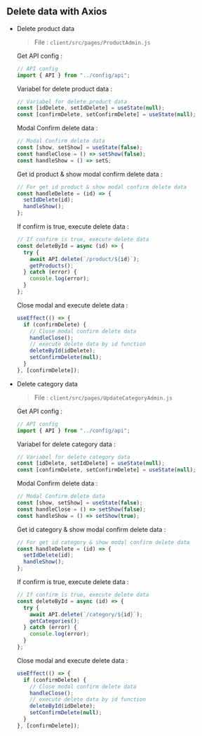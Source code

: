 ## Delete data with Axios

- Delete product data

  > File : `client/src/pages/ProductAdmin.js`

  Get API config :

  ```javascript
  // API config
  import { API } from "../config/api";
  ```

  Variabel for delete product data :

  ```javascript
  // Variabel for delete product data
  const [idDelete, setIdDelete] = useState(null);
  const [confirmDelete, setConfirmDelete] = useState(null);
  ```

  Modal Confirm delete data :

  ```javascript
  // Modal Confirm delete data
  const [show, setShow] = useState(false);
  const handleClose = () => setShow(false);
  const handleShow = () => setS;
  ```

  Get id product & show modal confirm delete data :

  ```javascript
  // For get id product & show modal confirm delete data
  const handleDelete = (id) => {
    setIdDelete(id);
    handleShow();
  };
  ```

  If confirm is true, execute delete data :

  ```javascript
  // If confirm is true, execute delete data
  const deleteById = async (id) => {
    try {
      await API.delete(`/product/${id}`);
      getProducts();
    } catch (error) {
      console.log(error);
    }
  };
  ```

  Close modal and execute delete data :

  ```javascript
  useEffect(() => {
    if (confirmDelete) {
      // Close modal confirm delete data
      handleClose();
      // execute delete data by id function
      deleteById(idDelete);
      setConfirmDelete(null);
    }
  }, [confirmDelete]);
  ```

- Delete category data

  > File : `client/src/pages/UpdateCategoryAdmin.js`

  Get API config :

  ```javascript
  // API config
  import { API } from "../config/api";
  ```

  Variabel for delete category data :

  ```javascript
  // Variabel for delete category data
  const [idDelete, setIdDelete] = useState(null);
  const [confirmDelete, setConfirmDelete] = useState(null);
  ```

  Modal Confirm delete data :

  ```javascript
  // Modal Confirm delete data
  const [show, setShow] = useState(false);
  const handleClose = () => setShow(false);
  const handleShow = () => setShow(true);
  ```

  Get id category & show modal confirm delete data :

  ```javascript
  // For get id category & show modal confirm delete data
  const handleDelete = (id) => {
    setIdDelete(id);
    handleShow();
  };
  ```

  If confirm is true, execute delete data :

  ```javascript
  // If confirm is true, execute delete data
  const deleteById = async (id) => {
    try {
      await API.delete(`/category/${id}`);
      getCategories();
    } catch (error) {
      console.log(error);
    }
  };
  ```

  Close modal and execute delete data :

  ```javascript
  useEffect(() => {
    if (confirmDelete) {
      // Close modal confirm delete data
      handleClose();
      // execute delete data by id function
      deleteById(idDelete);
      setConfirmDelete(null);
    }
  }, [confirmDelete]);
  ```
